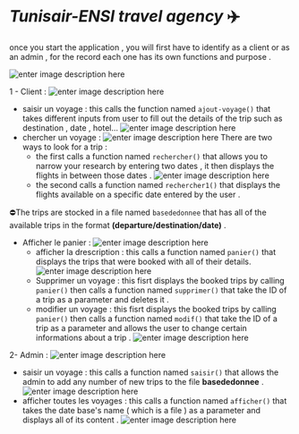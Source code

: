 
# *Tunisair-ENSI travel agency* ✈️
once you start the application , you will first have to identify as a client or as an admin , for the record each one has its own functions and purpose .

![enter image description here](https://scontent.ftun4-2.fna.fbcdn.net/v/t1.15752-9/321788408_688534736149337_714876014067655136_n.png?_nc_cat=109&ccb=1-7&_nc_sid=ae9488&_nc_ohc=2KCjPUQn4UYAX-IAbv1&_nc_ht=scontent.ftun4-2.fna&oh=03_AdTRJRSr5bejdvTfdI7mgIJ5R8kNQQ03Nh7okh9TYuBuDQ&oe=63D7CC6A)


1 - Client  : 
![enter image description here](https://scontent.ftun4-2.fna.fbcdn.net/v/t1.15752-9/321421683_486335763582485_5731640649417185805_n.png?_nc_cat=106&ccb=1-7&_nc_sid=ae9488&_nc_ohc=xuPiUBwFjTkAX8Y6Y0g&_nc_ht=scontent.ftun4-2.fna&oh=03_AdTqvKvflF5N33nbgkPA3Bf8kOoZjyt2Hboi4Wu4LJbJ3w&oe=63D7C4D6)
 - saisir un voyage : 
 this calls the function named `ajout-voyage()` that takes different inputs from user to fill out the details of the trip such as destination , date , hotel...
 ![enter image description here](https://scontent.ftun4-2.fna.fbcdn.net/v/t1.15752-9/322812534_838588790735285_3295141610088920335_n.png?_nc_cat=108&ccb=1-7&_nc_sid=ae9488&_nc_ohc=trRtRFwIrREAX9Sb641&_nc_ht=scontent.ftun4-2.fna&oh=03_AdT3RIkRySn-H5MUzghydxLrBdDNXEYQJcS5PSWDRjSIUQ&oe=63D7A6AA)
 -  chercher un voyage : 
 ![enter image description here](https://scontent.ftun4-2.fna.fbcdn.net/v/t1.15752-9/321524182_3526220397660270_8658667390714568446_n.png?_nc_cat=105&ccb=1-7&_nc_sid=ae9488&_nc_ohc=Z0XfI_JYvxcAX8wEfQO&tn=YpVRh6Bn7I98kOjE&_nc_ht=scontent.ftun4-2.fna&oh=03_AdQBL1OixYqqnFW34K_UCIWsF3nQB20GcJ9YxE3jWIJp4Q&oe=63D7D130)
 There are two ways to look for a trip : 
      - the first calls a function named `rechercher()` that allows you to narrow your research by entering two dates , it then displays the flights in between those dates . 
      ![enter image description here](https://scontent.ftun4-2.fna.fbcdn.net/v/t1.15752-9/322137696_666296558613323_1938000735107479493_n.png?_nc_cat=107&ccb=1-7&_nc_sid=ae9488&_nc_ohc=PPy2T3pIQxcAX95_R4z&_nc_ht=scontent.ftun4-2.fna&oh=03_AdRGxs9hu1kINCRlh995K3PpIJB4_KaUDre24qMMcWp8bQ&oe=63D7B0D0)
    - the second calls a function named `rechercher1()` that displays the flights available on a specific date entered by the user . 
   
 ⛔The trips are stocked in a file named  `basededonnee`  that has all of the available trips in the format **(departure/destination/date)** . 
- Afficher le panier : 
![enter image description here](https://scontent.ftun4-2.fna.fbcdn.net/v/t1.15752-9/322021579_558974679132298_2590757437353603709_n.png?_nc_cat=104&ccb=1-7&_nc_sid=ae9488&_nc_ohc=MWicBp3TldAAX_EV4-w&_nc_ht=scontent.ftun4-2.fna&oh=03_AdTB_-fQMSsGHaaKkmQbbq_jHmSQOZsiGnjP3rHP1s1o7g&oe=63D79AE9)
  - afficher la drescription : 
  this calls a function named `panier()` that displays the trips that were booked with all of their details. 
  ![enter image description here](https://scontent.ftun4-2.fna.fbcdn.net/v/t1.15752-9/322148287_828730438192317_3089172347572780044_n.png?_nc_cat=103&ccb=1-7&_nc_sid=ae9488&_nc_ohc=g1JKy4h5V68AX_BYq2C&_nc_ht=scontent.ftun4-2.fna&oh=03_AdQ9h-QR45-IRYyh9fe3o7qofmS6ZzR2BtGjdcpcAKI9ig&oe=63D7AE9B)
   - Supprimer un voyage : 
   this fisrt displays the booked trips by calling `panier()` then calls a function named  `supprimer()` that take the ID of a trip as a parameter and deletes it  .
  - modifier un voyage : 
   this fisrt displays the booked trips by calling `panier()` then calls a function named  `modif()` that take the ID of a trip as a parameter and allows the user to change certain informations about a trip . 
   ![enter image description here](https://scontent.ftun4-2.fna.fbcdn.net/v/t1.15752-9/321651025_530471715700174_8639122817600823490_n.png?_nc_cat=102&ccb=1-7&_nc_sid=ae9488&_nc_ohc=MeBkUA0axlMAX-AIHs_&_nc_ht=scontent.ftun4-2.fna&oh=03_AdTHcOnjfFtus08Y_LP3hWET7e5DaxaWcVI1NI1naMumVA&oe=63D7C8BF)

2- Admin : 
![enter image description here](https://scontent.ftun4-2.fna.fbcdn.net/v/t1.15752-9/322658543_644067050831027_1201658255945126309_n.png?_nc_cat=111&ccb=1-7&_nc_sid=ae9488&_nc_ohc=M_ap4XdrprIAX_cxy5C&tn=YpVRh6Bn7I98kOjE&_nc_ht=scontent.ftun4-2.fna&oh=03_AdSUDhZM3C0dEMC1p3cl-SDD1lqwJP0y0ClEPkILOd7WPw&oe=63D7C3CE)
- saisir un voyage : 
this calls a function named `saisir()` that allows the admin to add any number of new trips to the file **basededonnee** .  
![enter image description here](https://scontent.ftun4-2.fna.fbcdn.net/v/t1.15752-9/321422546_1534899770347113_7568654052852880242_n.png?_nc_cat=103&ccb=1-7&_nc_sid=ae9488&_nc_ohc=45JOWJopIwgAX_29USV&_nc_ht=scontent.ftun4-2.fna&oh=03_AdQmn87vZxvbCG57_DONP84FP6a-p5SHNHGAbs40PIUAMg&oe=63D7C62F)
- afficher toutes les voyages : 
this calls a function named `afficher()` that takes the date base's name ( which is a file ) as a parameter and displays all of its content . ![enter image description here](https://scontent.ftun4-2.fna.fbcdn.net/v/t1.15752-9/322125148_1103452113662303_8178863986054934208_n.png?_nc_cat=110&ccb=1-7&_nc_sid=ae9488&_nc_ohc=Yl1Yg8knEmYAX8VA4T7&tn=YpVRh6Bn7I98kOjE&_nc_ht=scontent.ftun4-2.fna&oh=03_AdSyBH8eTilTnOHbdprPWvHmXlsvDdS7PdvfRWdo73A5zw&oe=63D7B53A)
